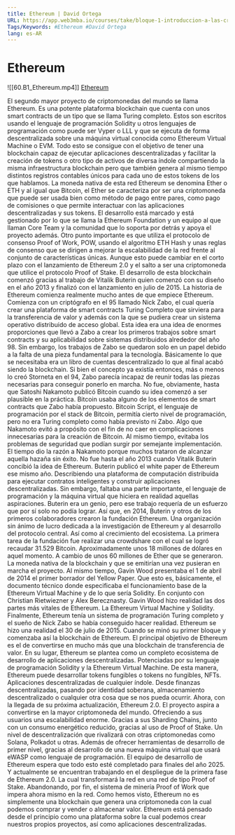```yaml
---
title: Ethereum | David Ortega
URL: https://app.web3mba.io/courses/take/bloque-1-introduccion-a-las-criptomonedas/lessons/39203686-ethereum-david-ortega
Tags/Keywords: #Ethereum #David Ortega
lang: es-AR
---
```

# Ethereum
![[60.B1_Ethereum.mp4]]
[Ethereum](https://app.web3mba.io/courses/take/bloque-1-introduccion-a-las-criptomonedas/lessons/39203686-ethereum-david-ortega)

El segundo mayor proyecto de criptomonedas del mundo se llama Ethereum. Es una potente plataforma blockchain que cuenta con unos smart contracts de un tipo que se llama Turing completo.
Estos son escritos usando el lenguaje de programación Solidity u otros lenguajes de programación como puede ser Vyper o LLL y que se ejecuta de forma descentralizada sobre una máquina virtual conocida como Ethereum Virtual Machine o EVM.
Todo esto se consigue con el objetivo de tener una blockchain capaz de ejecutar aplicaciones descentralizadas y facilitar la creación de tokens o otro tipo de activos de diversa índole compartiendo la misma infraestructura blockchain pero que también genera al mismo tiempo distintos registros contables únicos para cada uno de estos tokens de los que hablamos.
La moneda nativa de esta red Ethereum se denomina Ether o ETH y al igual que Bitcoin, el Ether se caracteriza por ser una criptomoneda que puede ser usada bien como método de pago entre pares, como pago de comisiones o que permite interactuar con las aplicaciones descentralizadas y sus tokens.
El desarrollo está marcado y está gestionado por lo que se llama la Ethereum Foundation y un equipo al que llaman Core Team y la comunidad que lo soporta por detrás y apoya el proyecto además.
Otro punto importante es que utiliza el protocolo de consenso Proof of Work, POW, usando el algoritmo ETH Hash y unas reglas de consenso que se dirigen a mejorar la escalabilidad de la red frente al conjunto de características únicas.
Aunque esto puede cambiar en el corto plazo con el lanzamiento de Ethereum 2.0 y el salto a ser una criptomoneda que utilice el protocolo Proof of Stake.
El desarrollo de esta blockchain comenzó gracias al trabajo de Vitalik Buterin quien comenzó con su diseño en el año 2013 y finalizó con el lanzamiento en julio de 2015.
La historia de Ethereum comienza realmente mucho antes de que empiece Ethereum.
Comienza con un criptógrafo en el 95 llamado Nick Zabo, el cual quería crear una plataforma de smart contracts Turing Completo que sirviera para la transferencia de valor y además con la que se pudiera crear un sistema operativo distribuido de acceso global.
Esta idea era una idea de enormes proporciones que llevó a Zabo a crear los primeros trabajos sobre smart contracts y su aplicabilidad sobre sistemas distribuidos alrededor del año 98.
Sin embargo, los trabajos de Zabo se quedaron solo en un papel debido a la falta de una pieza fundamental para la tecnología.
Básicamente lo que se necesitaba era un libro de cuentas descentralizado lo que al final acabó siendo la blockchain.
Si bien el concepto ya existía entonces, más o menos lo creó Storneta en el 94, Zabo parecía incapaz de reunir todas las piezas necesarias para conseguir ponerlo en marcha.
No fue, obviamente, hasta que Satoshi Nakamoto publicó Bitcoin cuando su idea comenzó a ser plausible en la práctica.
Bitcoin usaba alguno de los elementos de smart contracts que Zabo había propuesto.
Bitcoin Script, el lenguaje de programación por el stack de Bitcoin, permitía cierto nivel de programación, pero no era Turing completo como había previsto ni Zabo.
Algo que Nakamoto evitó a propósito con el fin de no caer en complicaciones innecesarias para la creación de Bitcoin.
Al mismo tiempo, evitaba los problemas de seguridad que podían surgir por semejante implementación.
El tiempo dio la razón a Nakamoto porque muchos trataron de alcanzar aquella hazaña sin éxito.
No fue hasta el año 2013 cuando Vitalik Buterin concibió la idea de Ethereum.
Buterin publicó el white paper de Ethereum ese mismo año.
Describiendo una plataforma de computación distribuida para ejecutar contratos inteligentes y construir aplicaciones descentralizadas.
Sin embargo, faltaba una parte importante, el lenguaje de programación y la máquina virtual que hiciera en realidad aquellas aspiraciones.
Buterin era un genio, pero ese trabajo requería de un esfuerzo que por sí solo no podía lograr.
Así que, en 2014, Buterin y otros de los primeros colaboradores crearon la fundación Ethereum.
Una organización sin ánimo de lucro dedicada a la investigación de Ethereum y al desarrollo del protocolo central. Así como al crecimiento del ecosistema. La primera tarea de la fundación fue realizar una crowdshare con el cual se logró recaudar 31.529 Bitcoin.
Aproximadamente unos 18 millones de dólares en aquel momento.
A cambio de unos 60 millones de Ether que se generaron.
La moneda nativa de la blockchain y que se emitirían una vez pusieran en marcha el proyecto.
Al mismo tiempo, Gavin Wood presentaba el 1 de abril de 2014 el primer borrador del Yellow Paper.
Que esto es, básicamente, el documento técnico donde especificaba el funcionamiento base de la Ethereum Virtual Machine y de lo que sería Solidity.
En conjunto con Christian Rietwiezner y Alex Berecznasty.
Gavin Wood hizo realidad las dos partes más vitales de Ethereum.
La Ethereum Virtual Machine y Solidity. Finalmente, Ethereum tenía un sistema de programación Turing completo y el sueño de Nick Zabo se había conseguido hacer realidad.
Ethereum se hizo una realidad el 30 de julio de 2015.
Cuando se minó su primer bloque y comenzaba así la blockchain de Ethereum.
El principal objetivo de Ethereum es el de convertirse en mucho más que una blockchain de transferencia de valor.
En su lugar, Ethereum se plantea como un completo ecosistema de desarrollo de aplicaciones descentralizadas.
Potenciadas por su lenguaje de programación Solidity y la Ethereum Virtual Machine.
De esta manera, Ethereum puede desarrollar tokens fungibles o tokens no fungibles, NFTs.
Aplicaciones descentralizadas de cualquier índole.
Desde finanzas descentralizadas, pasando por identidad soberana, almacenamiento descentralizado o cualquier otra cosa que se nos pueda ocurrir.
Ahora, con la llegada de su próxima actualización, Ethereum 2.0.
El proyecto aspira a convertirse en la mayor criptomoneda del mundo.
Ofreciendo a sus usuarios una escalabilidad enorme.
Gracias a sus Sharding Chains, junto con un consumo energético reducido, gracias al uso de Proof of Stake.
Un nivel de descentralización que rivalizará con otras criptomonedas como Solana, Polkadot u otras.
Además de ofrecer herramientas de desarrollo de primer nivel, gracias al desarrollo de una nueva máquina virtual que usará eWASP como lenguaje de programación.
El equipo de desarrollo de Ethereum espera que todo esto esté completado para finales del año 2025.
Y actualmente se encuentran trabajando en el despliegue de la primera fase de Ethereum 2.0.
La cual transformará la red en una red de tipo Proof of Stake.
Abandonando, por fin, el sistema de minería Proof of Work que impera ahora mismo en la red.
Como hemos visto, Ethereum no es simplemente una blockchain que genera una criptomoneda con la cual podemos comprar y vender o almacenar valor.
Ethereum está pensado desde el principio como una plataforma sobre la cual podemos crear nuestros propios proyectos, así como aplicaciones descentralizadas.